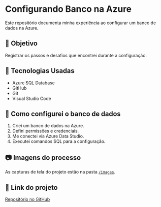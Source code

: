 # Configurando Banco na Azure  

Este repositório documenta minha experiência ao configurar um banco de dados na Azure.  

## 📌 Objetivo  
Registrar os passos e desafios que encontrei durante a configuração.  

## 🚀 Tecnologias Usadas  
- Azure SQL Database  
- GitHub  
- Git  
- Visual Studio Code  

## 🔧 Como configurei o banco de dados  
1. Criei um banco de dados na Azure.  
2. Defini permissões e credenciais.  
3. Me conectei via Azure Data Studio.  
4. Executei comandos SQL para a configuração.  

## 📷 Imagens do processo  
As capturas de tela do projeto estão na pasta [`/images`](./images).  

## 🔗 Link do projeto  
[Repositório no GitHub](https://github.com/amandapraca/configurando-banco-azure)  

